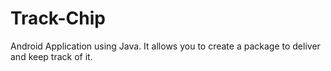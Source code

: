 # Track-Chip

Android Application using Java. It allows you to create a package to deliver and keep track of it.
